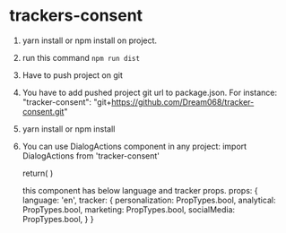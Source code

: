 # trackers-consent
1. yarn install or npm install on project.
2. run this command `npm run dist`
3. Have to push project on git
4. You have to add pushed project git url to package.json. For instance:
  "tracker-consent": "git+https://github.com/Dream068/tracker-consent.git"
5. yarn install or npm install
6. You can use DialogActions component in any project:
    import DialogActions from 'tracker-consent'

    return(
      <DialogActions />
    )

    this component has below language and tracker props.
    props: {
      language: 'en',
      tracker: {
        personalization: PropTypes.bool,
        analytical: PropTypes.bool,
        marketing: PropTypes.bool,
        socialMedia: PropTypes.bool,
      }
    }
